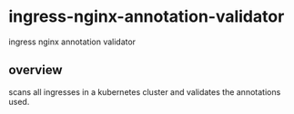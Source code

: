 # ingress-nginx-annotation-validator
ingress nginx annotation validator

## overview
scans all ingresses in a kubernetes cluster and validates the annotations used.

